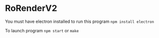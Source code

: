 # RoRenderV2

You must have electron installed to run this program
```npm install electron```

To launch program 
```npm start```
or 
```make```
